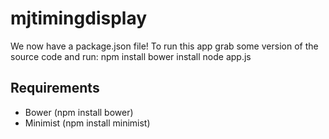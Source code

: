 mjtimingdisplay
===============

We now have a package.json file!
To run this app grab some version of the source code and run:
npm install
bower install
node app.js

Requirements
---
* Bower (npm install bower)
* Minimist (npm install minimist)

